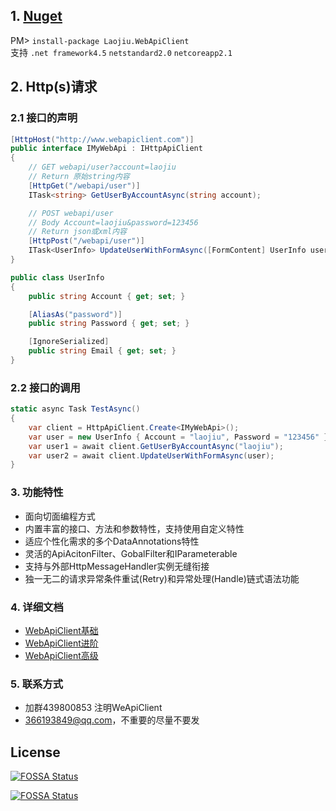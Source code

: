 ## 1. [Nuget](https://www.nuget.org/packages/Laojiu.WebApiClient/)
PM> `install-package Laojiu.WebApiClient`
<br/>支持 `.net framework4.5` `netstandard2.0` `netcoreapp2.1`

## 2. Http(s)请求
### 2.1 接口的声明
```c#
[HttpHost("http://www.webapiclient.com")] 
public interface IMyWebApi : IHttpApiClient
{
    // GET webapi/user?account=laojiu
    // Return 原始string内容
    [HttpGet("/webapi/user")]
    ITask<string> GetUserByAccountAsync(string account);

    // POST webapi/user  
    // Body Account=laojiu&password=123456
    // Return json或xml内容
    [HttpPost("/webapi/user")]
    ITask<UserInfo> UpdateUserWithFormAsync([FormContent] UserInfo user);
}

public class UserInfo
{
    public string Account { get; set; }

    [AliasAs("password")]
    public string Password { get; set; }

    [IgnoreSerialized]
    public string Email { get; set; }
}
```
 
### 2.2 接口的调用
```c#
static async Task TestAsync()
{
    var client = HttpApiClient.Create<IMyWebApi>();
    var user = new UserInfo { Account = "laojiu", Password = "123456" }; 
    var user1 = await client.GetUserByAccountAsync("laojiu");
    var user2 = await client.UpdateUserWithFormAsync(user);
}
``` 

### 3. 功能特性
* 面向切面编程方式
* 内置丰富的接口、方法和参数特性，支持使用自定义特性
* 适应个性化需求的多个DataAnnotations特性
* 灵活的ApiAcitonFilter、GobalFilter和IParameterable
* 支持与外部HttpMessageHandler实例无缝衔接
* 独一无二的请求异常条件重试(Retry)和异常处理(Handle)链式语法功能

### 4. 详细文档
* [WebApiClient基础](https://github.com/xljiulang/WebApiClient/wiki/WebApiClient%E5%9F%BA%E7%A1%80)
* [WebApiClient进阶](https://github.com/dotnetcore/WebApiClient/wiki/WebApiClient%E8%BF%9B%E9%98%B6)
* [WebApiClient高级](https://github.com/xljiulang/WebApiClient/wiki/WebApiClient%E9%AB%98%E7%BA%A7)

### 5. 联系方式
* 加群439800853 注明WeApiClient
* 366193849@qq.com，不重要的尽量不要发



## License
[![FOSSA Status](https://app.fossa.io/api/projects/git%2Bgithub.com%2Fdotnetcore%2FWebApiClient.svg?type=shield)](https://app.fossa.io/projects/git%2Bgithub.com%2Fdotnetcore%2FWebApiClient?ref=badge_shield)

[![FOSSA Status](https://app.fossa.io/api/projects/git%2Bgithub.com%2Fdotnetcore%2FWebApiClient.svg?type=large)](https://app.fossa.io/projects/git%2Bgithub.com%2Fdotnetcore%2FWebApiClient?ref=badge_large)
